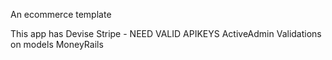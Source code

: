 An ecommerce template

This app has
Devise
Stripe - NEED VALID APIKEYS
ActiveAdmin
Validations on models
MoneyRails

